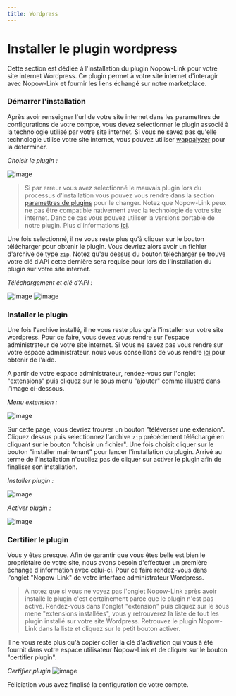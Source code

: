 ```yaml
---
title: Wordpress
---
```


# Installer le plugin wordpress

Cette section est dédiée à l'installation du plugin Nopow-Link pour votre site internet Wordpress. Ce plugin permet à votre site internet d'interagir avec Nopow-Link et fournir les liens échangé sur notre marketplace.

### Démarrer l'installation

Après avoir renseigner l'url de votre site internet dans les paramettres de configurations de votre compte, vous devez selectionner le plugin associé à la technologie utilisé par votre site internet. Si vous ne savez pas qu'elle technologie utilise votre site internet, vous pouvez utiliser [wappalyzer](https://www.wappalyzer.com/) pour la determiner.

*Choisir le plugin :*

![image](/_images/plugin/cms/wordpress/select-plugin.png)

> Si par erreur vous avez selectionné le mauvais plugin lors du processus d'installation vous pouvez vous rendre dans la section [paramettres de plugins](https://www.nopow-link.com/fr/app/plugins/) pour le changer. Notez que Nopow-Link peux ne pas être compatible nativement avec la technologie de votre site internet. Danc ce cas vous pouvez utiliser la versions portable de notre plugin. Plus d'informations [ici](../version_portable.md).

Une fois selectionné, il ne vous reste plus qu'à cliquer sur le bouton télécharger pour obtenir le plugin. Vous devriez alors avoir un fichier d'archive de type `zip`. Notez qu'au dessus du bouton télécharger se trouve votre clé d'API cette dernière sera requise pour lors de l'installation du plugin sur votre site internet.

*Téléchargement et clé d'API :*

![image](/_images/plugin/cms/wordpress/download.png)
![image](/_images/plugin/cms/wordpress/archive.png)

### Installer le plugin

Une fois l'archive installé, il ne vous reste plus qu'à l'installer sur votre site wordpress. Pour ce faire, vous devez vous rendre sur l'espace administrateur de votre site internet. Si vous ne savez pas vous rendre sur votre espace administrateur, nous vous conseillons de vous rendre [ici](https://web-tutos.com/comment-se-connecter-a-ladmin-wordpress/) pour obtenir de l'aide.

A partir de votre espace administrateur, rendez-vous sur l'onglet "extensions" puis cliquez sur le sous menu "ajouter" comme illustré dans l'image ci-dessous.

*Menu extension :*

![image](/_images/plugin/cms/wordpress/wordpress.png)

Sur cette page, vous devriez trouver un bouton "téléverser une extension". Cliquez dessus puis selectionnez l'archive `zip` précédement téléchargé en cliquant sur le bouton "choisir un fichier". Une fois choisit cliquer sur le bouton "installer maintenant" pour lancer l'installation du plugin. Arrivé au terme de l'installation n'oubliez pas de cliquer sur activer le plugin afin de finaliser son installation.

*Installer plugin :*

![image](/_images/plugin/cms/wordpress/installer.png)

*Activer plugin :*

![image](/_images/plugin/cms/wordpress/activer.png)

### Certifier le plugin

Vous y êtes presque. Afin de garantir que vous êtes belle est bien le propriétaire de votre site, nous avons besoin d'effectuer un première échange d'information avec celui-ci. Pour ce faire rendez-vous dans l'onglet "Nopow-Link" de votre interface administrateur Wordpress.

> A notez que si vous ne voyez pas l'onglet Nopow-Link après avoir installé le plugin c'est certainement parce que le plugin n'est pas activé. Rendez-vous dans l'onglet "extension" puis cliquez sur le sous mene "extensions installées", vous y retrouverez la liste de tout les plugin installé sur votre site Wordpress. Retrouvez le plugin Nopow-Link dans la liste et cliquez sur le petit bouton activer.

Il ne vous reste plus qu'à copier coller la clé d'activation qui vous à été fournit dans votre espace utilisateur Nopow-Link et de cliquer sur le bouton "certifier plugin".

*Certifier plugin*
![image](/_images/plugin/cms/wordpress/certifier.png)

Féliciation vous avez finalisé la configuration de votre compte.
